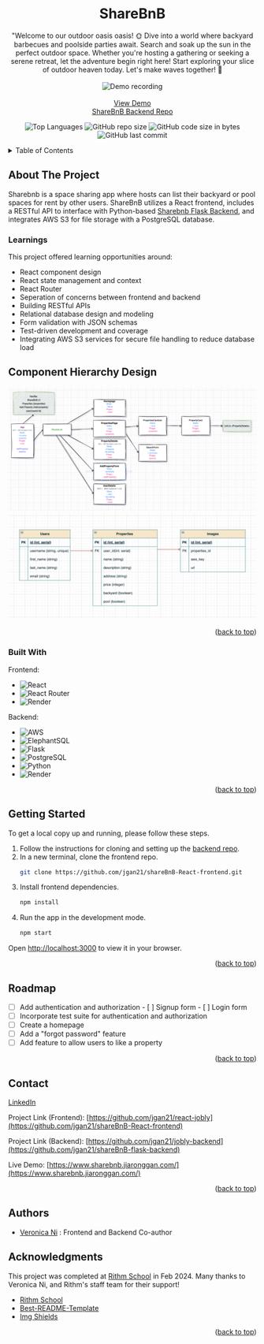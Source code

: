 <a name="readme-top"></a>
<div align="center">

  <h1 align="center">ShareBnB</h1>

  <p align="center">
    "Welcome to our outdoor oasis oasis! 🌞 Dive into a world where backyard barbecues and poolside parties await. Search and soak up the sun in the perfect outdoor space. Whether you're hosting a gathering or seeking a serene retreat, let the adventure begin right here! Start exploring your slice of outdoor heaven today. Let's make waves together! 🌊
    <br />
    <br />
    <!-- To start a screen record on Mac: Shift + Cmd + 5 -->
    <img src="public/shareBnB.gif" alt="Demo recording">
    <br />
    <br />
    <a href="https://www.sharebnb.jiaronggan.com/" target="_blank">View Demo</a>
    <br />
    <a href="https://github.com/jgan21/shareBnB-flask-backend" target="_blank">ShareBnB Backend Repo</a>
  </p>
</div>
<div align="center">

![Top Languages](https://img.shields.io/github/languages/top/jgan21/shareBnB-React-frontend)
![GitHub repo size](https://img.shields.io/github/repo-size/jgan21/shareBnB-React-frontend)
![GitHub code size in bytes](https://img.shields.io/github/languages/code-size/jgan21/shareBnB-React-frontend)
![GitHub last commit](https://img.shields.io/github/last-commit/jgan21/shareBnB-React-frontend)
</div>

<!-- TABLE OF CONTENTS -->
<details>
  <summary>Table of Contents</summary>
  <ol>
    <li>
      <a href="#about-the-project">About The Project</a>
      <ul>
        <li><a href="#learnings">Learnings</a></li>
        <li><a href="#built-with">Built With</a></li>
      </ul>
    </li>
    <li>
      <a href="#getting-started">Getting Started</a>
    </li>
    <li><a href="#usage">Usage</a></li>
    <li><a href="#roadmap">Roadmap</a></li>
    <li><a href="#contact">Contact</a></li>
    <li><a href="#acknowledgments">Acknowledgments</a></li>
  </ol>
</details>

<!-- ABOUT THE PROJECT -->

## About The Project
Sharebnb is a space sharing app where hosts can list their backyard or pool spaces for rent by other users. ShareBnB utilizes a React frontend, includes a RESTful API to interface with Python-based [Sharebnb Flask Backend](https://github.com/jgan21/shareBnB-flask-backend), and integrates AWS S3 for file storage with a PostgreSQL database.

### Learnings

This project offered learning opportunities around:

- React component design
- React state management and context
- React Router
- Seperation of concerns between frontend and backend
- Building RESTful APIs
- Relational database design and modeling
- Form validation with JSON schemas
- Test-driven development and coverage
- Integrating AWS S3 services for secure file handling to reduce database load

## Component Hierarchy Design
![Component diagram](/public/sharebnb-component.png)
![Models diagram](/public/sharebnb-models.png)

<p align="right">(<a href="#readme-top">back to top</a>)</p>

### Built With

Frontend:
- ![React][React]
- ![React Router][React Router]
- ![Render][Render]

Backend:
- ![AWS][AWS]
- ![ElephantSQL][ElephantSQL]
- ![Flask][Flask]
- ![PostgreSQL][PostgreSQL]
- ![Python][Python]
- ![Render][Render]

<p align="right">(<a href="#readme-top">back to top</a>)</p>

<!-- GETTING STARTED -->

## Getting Started

To get a local copy up and running, please follow these steps.

1. Follow the instructions for cloning and setting up the [backend repo](https://github.com/jgan21/shareBnB-flask-backend).
2. In a new terminal, clone the frontend repo.
   ```sh
   git clone https://github.com/jgan21/shareBnB-React-frontend.git
   ```
3. Install frontend dependencies.
    ```sh
    npm install
    ```
4. Run the app in the development mode.
    ```sh
    npm start
    ```
  Open [http://localhost:3000](http://localhost:3000) to view it in your browser.


<p align="right">(<a href="#readme-top">back to top</a>)</p>

<!-- ROADMAP -->

## Roadmap

- [ ] Add authentication and authorization
        - [ ] Signup form
        - [ ] Login form
- [ ] Incorporate test suite for authentication and authorization
- [ ] Create a homepage
- [ ] Add a "forgot password" feature
- [ ] Add feature to allow users to like a property

<p align="right">(<a href="#readme-top">back to top</a>)</p>

<!-- CONTRIBUTING -->

<!-- LICENSE -->


<!-- CONTACT -->

## Contact
[LinkedIn](https://www.linkedin.com/in/jia-rong-gan/)

Project Link (Frontend): [https://github.com/jgan21/react-jobly](https://github.com/jgan21/shareBnB-React-frontend)

Project Link (Backend): [https://github.com/jgan21/jobly-backend](https://github.com/jgan21/shareBnB-flask-backend)

Live Demo: [https://www.sharebnb.jiaronggan.com/](https://www.sharebnb.jiaronggan.com/)

<p align="right">(<a href="#readme-top">back to top</a>)</p>

<!-- ACKNOWLEDGMENTS -->

## Authors
* [Veronica Ni](https://github.com/veronicani) : Frontend and Backend Co-author

## Acknowledgments

This project was completed at [Rithm School](https://www.rithmschool.com/) in Feb 2024. Many thanks to Veronica Ni, and Rithm's staff team for their support!

- [Rithm School](https://www.rithmschool.com/)
- [Best-README-Template](https://github.com/othneildrew/Best-README-Template)
- [Img Shields](https://shields.io)

<p align="right">(<a href="#readme-top">back to top</a>)</p>

<!-- TECHNOLOGY BADGES -->
[AWS]: https://img.shields.io/badge/AWS-232F3E?style=for-the-badge&logo=amazon-aws&logoColor=FF9900
[Bootstrap]: https://img.shields.io/badge/Bootstrap-563D7C?style=for-the-badge&logo=bootstrap&logoColor=white
[ElephantSQL]: https://img.shields.io/badge/ElephantSQL-2D9CDB?logo=elephantsql&logoColor=white
[Flask]: https://img.shields.io/badge/Flask-007D69?logo=flask&logoColor=white
[PostgreSQL]: https://img.shields.io/badge/PostgreSQL-4169E1?logo=postgresql&logoColor=white
[Python]: https://img.shields.io/badge/Python-3776AB?logo=python&logoColor=white
[React]: https://img.shields.io/badge/React-61DAFB?logo=react&logoColor=white
[React Router]: https://img.shields.io/badge/React_Router-CA4245?logo=react-router&logoColor=white
[Render]: https://img.shields.io/badge/Render-000000?logo=render&logoColor=white
[SQLAlchemy]: https://img.shields.io/badge/SQLAlchemy-1C2833?logo=sqlalchemy&logoColor=white
